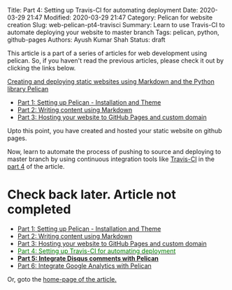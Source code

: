 Title: Part 4: Setting up Travis-CI for automating deployment
Date: 2020-03-29 21:47
Modified: 2020-03-29 21:47
Category: Pelican for website creation
Slug: web-pelican-pt4-travisci
Summary: Learn to use Travis-CI to automate deploying your website to master branch
Tags: pelican, python, github-pages
Authors: Ayush Kumar Shah
Status: draft

This article is a part of a series of articles for web development using pelican. So, if you haven't read the previous
articles, please check it out by clicking the links below.

[Creating and deploying static websites using Markdown and the Python library Pelican](https://shahayush.com/2020/03/web-pelican-intro)

- [Part 1: Setting up Pelican - Installation and Theme](https://shahayush.com/2020/03/web-pelican-pt1-setup)
- [Part 2: Writing content using Markdown](https://shahayush.com/2020/03/web-pelican-pt2-markdown)
- [Part 3: Hosting your website to GitHub Pages and custom domain](https://shahayush.com/2020/03/web-pelican-pt3-hosting)

Upto this point, you have created and hosted your static website on github pages.

Now, learn to automate the process of pushing to source and deploying to master branch by using continuous integration
tools like [Travis-CI](https://travis-ci.org/) in the [part
4](https://shahayush.com/drafts/web-pelican-pt1-setup) of the article.

# Check back later. Article not completed

- [Part 1: Setting up Pelican - Installation and Theme](https://shahayush.com/2020/03/web-pelican-pt1-setup)
- [Part 2: Writing content using Markdown](https://shahayush.com/2020/03/web-pelican-pt2-markdown)
- [Part 3: Hosting your website to GitHub Pages and custom domain](https://shahayush.com/2020/03/web-pelican-pt3-hosting)
- [<span style="color:green">Part 4: Setting up Travis-CI for automating deployment</span>](https://shahayush.com/drafts/web-pelican-pt4-travisci)
- [**Part 5: Integrate Disqus comments with Pelican**](https://shahayush.com/drafts/web-pelican-pt5-disqus)
- [Part 6: Integrate Google Analytics with Pelican](https://shahayush.com/drafts/web-pelican-pt6-analytics)

Or, goto the [home-page of the article.](https://shahayush.com/2020/03/web-pelican-intro)